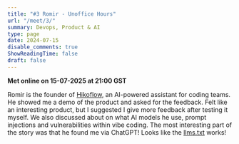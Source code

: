 ```yaml
---
title: "#3 Romir - Unoffice Hours"
url: "/meet/3/"
summary: Devops, Product & AI
type: page
date: 2024-07-15
disable_comments: true
ShowReadingTime: false
draft: false
---
```


**Met online on 15-07-2025 at 21:00 GST**

Romir is the founder of [Hikoflow](https://hikaflow.com/), an AI-powered assistant for coding teams. He showed me a demo of the product and asked for the feedback. Felt like an interesting product, but I suggested I give more feedback after testing it myself. We also discussed about on what AI models he use, prompt injections and vulnerabilities within vibe coding. The most interesting part of the story was that he found me via ChatGPT! Looks like the [llms.txt](/llms.txt) works!